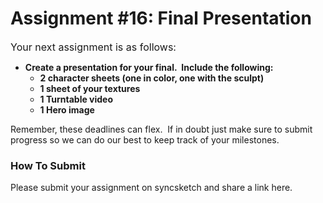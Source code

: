 # Assignment #16: Final Presentation

<p><span style="color: var(--ic-brand-font-color-dark); font-family: inherit; font-size: 1rem;">Your next assignment is as follows:</span></p>
<ul>
<li>
<strong>Create a presentation for your final.&nbsp; Include the following:</strong>
<ul>
<li><strong>2 character sheets (one in color, one with the sculpt)</strong></li>
<li><strong>1 sheet of your textures</strong></li>
<li><strong>1 Turntable video</strong></li>
<li><strong>1 Hero image</strong></li>
</ul>
</li>
</ul>
<p>Remember, these deadlines can flex.&nbsp; If in doubt just make sure to submit progress so we can do our best to keep track of your milestones.</p>
<h3>How To Submit</h3>
<p>Please submit your assignment on syncsketch and share a link here.</p>
<p>&nbsp;</p>